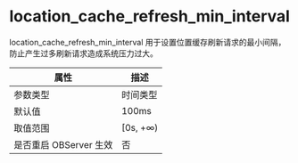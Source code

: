 location_cache_refresh_min_interval 
========================================================

location_cache_refresh_min_interval 用于设置位置缓存刷新请求的最小间隔，防止产生过多刷新请求造成系统压力过大。


|      **属性**      |  **描述**   |
|------------------|-----------|
| 参数类型             | 时间类型      |
| 默认值              | 100ms     |
| 取值范围             | \[0s, +∞) |
| 是否重启 OBServer 生效 | 否         |




